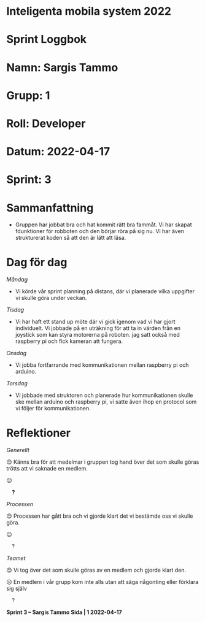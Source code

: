 #
# **Inteligenta mobila system 2022**
#
#
#
# **Sprint Loggbok**
# **Namn:	Sargis Tammo**
# **Grupp:	1**
# **Roll:	Developer**
# **Datum:	2022-04-17**
# **Sprint: 	3**
#
# **Sammanfattning**
- Gruppen har jobbat bra och hat kommit rätt bra fammåt. Vi har skapat fdunktioner för robboten och den börjar röra på sig nu. Vi har även strukturerat koden så att den är lätt att läsa.

# **Dag för dag**
*Måndag*

- Vi körde vår sprint planning på distans, där vi planerade vilka uppgifter vi skulle göra under veckan.

*Tisdag*

- Vi har haft ett stand up möte där vi gick igenom vad vi har gjort individuelt. Vi jobbade på en uträkning för att ta in värden från en joystick som kan styra motorerna på roboten. jag satt också med raspberry pi och fick kameran att fungera.

*Onsdag*

- Vi jobba fortfarrande med kommunikationen mellan raspberry pi och arduino.

*Torsdag*

- Vi jobbade med struktoren och planerade hur kommunikationen skulle ske mellan arduino och raspberry pi, vi satte även ihop en protocol som vi följer för kommunikationen.

# **Reflektioner** 
*Generellt*

😊	Känns bra för att medelmar i gruppen tog hand över det som skulle göras trötts att vi saknade en medlem.

☹	

`  `**?**  	

*Processen*

😊	Processen har gått bra och vi gjorde klart det vi bestämde oss vi skulle göra.

☹

`  `?	

*Teamet*

😊	Vi tog över det som skulle göras av en medlem och gjorde klart den.

☹	En medlem i vår grupp kom inte alls utan att säga någonting eller förklara sig själv

`  `?	

**Sprint 3 – Sargis Tammo	Sida | 1	2022-04-17**

